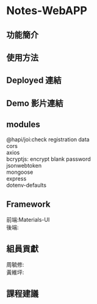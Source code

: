 # Notes-WebAPP
## 功能簡介
## 使用方法
## Deployed 連結
## Demo 影片連結
## modules
@hapi/joi:check registration data<br>
cors<br>
axios<br>
bcryptjs: encrypt blank password<br>
jsonwebtoken<br>
mongoose<br>
express<br>
dotenv-defaults<br>
## Framework
前端:Materials-UI<br>
後端:
## 組員貢獻
周毓修:<br>
黃維坪:
## 課程建議
